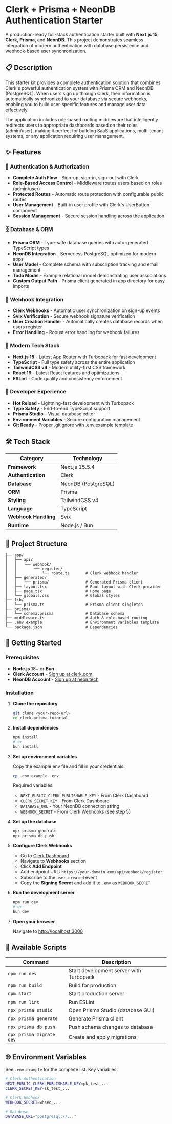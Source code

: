 # Clerk + Prisma + NeonDB Authentication Starter

A production-ready full-stack authentication starter built with **Next.js 15**, **Clerk**, **Prisma**, and **NeonDB**. This project demonstrates seamless integration of modern authentication with database persistence and webhook-based user synchronization.

## 📋 Description

This starter kit provides a complete authentication solution that combines Clerk's powerful authentication system with Prisma ORM and NeonDB (PostgreSQL). When users sign up through Clerk, their information is automatically synchronized to your database via secure webhooks, enabling you to build user-specific features and manage user data effectively.

The application includes role-based routing middleware that intelligently redirects users to appropriate dashboards based on their roles (admin/user), making it perfect for building SaaS applications, multi-tenant systems, or any application requiring user management.

## ✨ Features

### 🔐 Authentication & Authorization
- **Complete Auth Flow** - Sign-up, sign-in, sign-out with Clerk
- **Role-Based Access Control** - Middleware routes users based on roles (admin/user)
- **Protected Routes** - Automatic route protection with configurable public routes
- **User Management** - Built-in user profile with Clerk's UserButton component
- **Session Management** - Secure session handling across the application

### 🗄️ Database & ORM
- **Prisma ORM** - Type-safe database queries with auto-generated TypeScript types
- **NeonDB Integration** - Serverless PostgreSQL optimized for modern apps
- **User Model** - Complete schema with subscription tracking and email management
- **Todo Model** - Example relational model demonstrating user associations
- **Custom Output Path** - Prisma client generated in app directory for easy imports

### 🔔 Webhook Integration
- **Clerk Webhooks** - Automatic user synchronization on sign-up events
- **Svix Verification** - Secure webhook signature verification
- **User Creation Handler** - Automatically creates database records when users register
- **Error Handling** - Robust error handling for webhook failures

### 🎨 Modern Tech Stack
- **Next.js 15** - Latest App Router with Turbopack for fast development
- **TypeScript** - Full type safety across the entire application
- **TailwindCSS v4** - Modern utility-first CSS framework
- **React 19** - Latest React features and optimizations
- **ESLint** - Code quality and consistency enforcement

### 🚀 Developer Experience
- **Hot Reload** - Lightning-fast development with Turbopack
- **Type Safety** - End-to-end TypeScript support
- **Prisma Studio** - Visual database editor
- **Environment Variables** - Secure configuration management
- **Git Ready** - Proper .gitignore with .env.example template

## 🛠️ Tech Stack

| Category | Technology |
|----------|-----------|
| **Framework** | Next.js 15.5.4 |
| **Authentication** | Clerk |
| **Database** | NeonDB (PostgreSQL) |
| **ORM** | Prisma |
| **Styling** | TailwindCSS v4 |
| **Language** | TypeScript |
| **Webhook Handling** | Svix |
| **Runtime** | Node.js / Bun |

## 📁 Project Structure

```
├── app/
│   ├── api/
│   │   └── webhook/
│   │       └── register/
│   │           └── route.ts       # Clerk webhook handler
│   ├── generated/
│   │   └── prisma/                # Generated Prisma client
│   ├── layout.tsx                 # Root layout with Clerk provider
│   ├── page.tsx                   # Home page
│   └── globals.css                # Global styles
├── lib/
│   └── prisma.ts                  # Prisma client singleton
├── prisma/
│   └── schema.prisma              # Database schema
├── middleware.ts                  # Auth & role-based routing
├── .env.example                   # Environment variables template
└── package.json                   # Dependencies
```

## 🚀 Getting Started

### Prerequisites

- **Node.js** 18+ or **Bun**
- **Clerk Account** - [Sign up at clerk.com](https://clerk.com)
- **NeonDB Account** - [Sign up at neon.tech](https://neon.tech)

### Installation

1. **Clone the repository**
   ```bash
   git clone <your-repo-url>
   cd clerk-prisma-tutorial
   ```

2. **Install dependencies**
   ```bash
   npm install
   # or
   bun install
   ```

3. **Set up environment variables**
   
   Copy the example env file and fill in your credentials:
   ```bash
   cp .env.example .env
   ```
   
   Required variables:
   - `NEXT_PUBLIC_CLERK_PUBLISHABLE_KEY` - From Clerk Dashboard
   - `CLERK_SECRET_KEY` - From Clerk Dashboard
   - `DATABASE_URL` - Your NeonDB connection string
   - `WEBHOOK_SECRET` - From Clerk Webhooks (see step 5)

4. **Set up the database**
   ```bash
   npx prisma generate
   npx prisma db push
   ```

5. **Configure Clerk Webhooks**
   - Go to [Clerk Dashboard](https://dashboard.clerk.com)
   - Navigate to **Webhooks** section
   - Click **Add Endpoint**
   - Add endpoint URL: `https://your-domain.com/api/webhook/register`
   - Subscribe to the `user.created` event
   - Copy the **Signing Secret** and add it to `.env` as `WEBHOOK_SECRET`

6. **Run the development server**
   ```bash
   npm run dev
   # or
   bun dev
   ```

7. **Open your browser**
   
   Navigate to [http://localhost:3000](http://localhost:3000)



## 🔧 Available Scripts

| Command | Description |
|---------|-------------|
| `npm run dev` | Start development server with Turbopack |
| `npm run build` | Build for production |
| `npm start` | Start production server |
| `npm run lint` | Run ESLint |
| `npx prisma studio` | Open Prisma Studio (database GUI) |
| `npx prisma generate` | Generate Prisma client |
| `npx prisma db push` | Push schema changes to database |
| `npx prisma migrate dev` | Create and apply migrations |

## 🌐 Environment Variables

See `.env.example` for the complete list. Key variables:

```bash
# Clerk Authentication
NEXT_PUBLIC_CLERK_PUBLISHABLE_KEY=pk_test_...
CLERK_SECRET_KEY=sk_test_...

# Clerk Webhook
WEBHOOK_SECRET=whsec_...

# Database
DATABASE_URL="postgresql://..."
```

